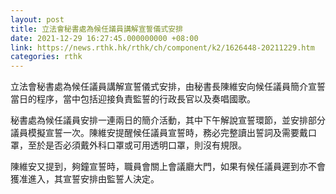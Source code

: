 ```yaml
---
layout: post
title: 立法會秘書處為候任議員講解宣誓儀式安排
date: 2021-12-29 16:27:45.000000000 +08:00
link: https://news.rthk.hk/rthk/ch/component/k2/1626448-20211229.htm
categories: rthk
---
```


立法會秘書處為候任議員講解宣誓儀式安排，由秘書長陳維安向候任議員簡介宣誓當日的程序，當中包括迎接負責監誓的行政長官以及奏唱國歌。

秘書處為候任議員安排一連兩日的簡介活動，其中下午解說宣誓環節，並安排部分議員模擬宣誓一次。陳維安提醒候任議員宣誓時，務必完整讀出誓詞及需要戴口罩，至於是否必須戴外科口罩或可用透明口罩，則沒有規限。

陳維安又提到，夠鐘宣誓時，職員會關上會議廳大門，如果有候任議員遲到亦不會獲准進入，其宣誓安排由監誓人決定。
